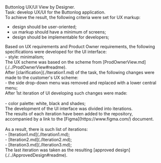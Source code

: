 Buttonlog UX/UI View by Designer.<br>
Task: develop UX/UI for the Buttonlog application.<br>
To achieve the result, the following criteria were set for UX markup:<br>
- design should be user-oriented;
- ux markup should have a minimum of screens;
- design should be implementable for developers;
<empty line>
Based on UX requirements and Product Owner requirements, the following specifications were developed for the UI interface:<br>
- style: minimalism;<br>
<empty line>
The UX scheme was based on the scheme from [ProdOwnerView.md](./../ProdOwnerView#readme).<br>
After [clarification](./Iteration1.md) of the task, the following changes were made to the customer's UX scheme:<br>
- the side drop-down menu was removed and replaced with a lower central menu;<br>
<empty line>
After 1st iteration of UI developing such changes were made:<br><br>
- color palette: white, black and shades;<br>
The development of the UI interface was divided into iterations.<br>
The results of each iteration have been added to the repository, accompanied by a link to the [Figma](https://www.figma.com/) document.<br><br>
As a result, there is such list of iterations:<br>
- [Iteration1.md](./Iteration1.md);<br>
- [Iteration2.md](./Iteration2.md);<br>
- [Iteration3.md](./Iteration3.md);<br>
The last iteration was taken as the resulting [approved design](./../ApprovedDesign#readme).<br>
